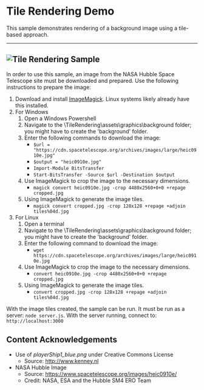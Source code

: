 # Tile Rendering Demo
This sample demonstrates rendering of a background image using a tile-based approach.

---
![Tile Rendering Sample](https://github.com/ProfPorkins/GameTech/blob/master/JavaScript/TileRendering/Tile-Rendering.png "")
---

In order to use this sample, an image from the NASA Hubble Space Telescope site must be downloaded and prepared.  Use the following instructions to prepare the image:

1. Download and install [ImageMagick](http://www.imagemagick.org/script/index.php).  Linux systems likely already have this installed.
2. For Windows
   1. Open a Windows Powershell
   2. Navigate to the \TileRendering\assets\graphics\background folder; you might have to create the 'background' folder.
   3. Enter the following commands to download the image:
      * `$url = "https://cdn.spacetelescope.org/archives/images/large/heic0910e.jpg"`
      * `$output = "heic0910e.jpg"`
      * `Import-Module BitsTransfer`
      * `Start-BitsTransfer -Source $url -Destination $output`
   4. Use ImageMagick to crop the image to the necessary dimensions.
      * `magick convert heic0910e.jpg -crop 4480x2560+0+0 +repage cropped.jpg`
   5. Using ImageMagick to generate the image tiles.
      * `magick convert cropped.jpg -crop 128x128 +repage +adjoin tiles%04d.jpg`
3. For Linux
   1. Open a terminal
   2. Navigate to the \TileRendering\assets\graphics\background folder; you might have to create the 'background' folder.
   3. Enter the following command to download the image:
      * `wget https://cdn.spacetelescope.org/archives/images/large/heic0910e.jpg`
   4. Use ImageMagick to crop the image to the necessary dimensions.
      * `convert heic0910e.jpg -crop 4480x2560+0+0 +repage cropped.jpg`
   5. Using ImageMagick to generate the image tiles.
      * `convert cropped.jpg -crop 128x128 +repage +adjoin tiles%04d.jpg`

With the image tiles created, the sample can be run.  It must be run as a server: `node server.js`.  With the server running, connect to: `http://localhost:3000`


## Content Acknowledgements

* Use of *playerShip1_blue.png* under Creative Commons License
  * Source: http://www.kenney.nl
* NASA Hubble Image
  * Source: https://www.spacetelescope.org/images/heic0910e/
  * Credit: NASA, ESA and the Hubble SM4 ERO Team

